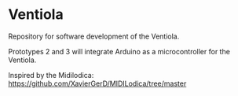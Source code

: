 # Ventiola
Repository for software development of the Ventiola. 

Prototypes 2 and 3 will integrate Arduino as a microcontroller for the Ventiola. 

Inspired by the Midilodica: https://github.com/XavierGerD/MIDILodica/tree/master
